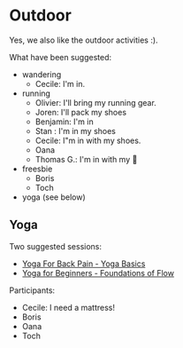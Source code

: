 # Outdoor

Yes, we also like the outdoor activities :).

What have been suggested:

* wandering
  * Cecile: I'm in.
* running
  * Olivier: I'll bring my running gear.
  * Joren: I'll pack my shoes
  * Benjamin: I'm in
  * Stan : I'm in my shoes
  * Cecile: I"m in with my shoes.
  * Oana
  * Thomas G.: I'm in with my :athletic_shoe:
* freesbie
  * Boris
  * Toch
* yoga (see below)

## Yoga

Two suggested sessions:

* [Yoga For Back Pain - Yoga Basics](https://youtu.be/phuS5VLQy8c)
* [Yoga for Beginners - Foundations of Flow](https://youtu.be/1p-ayBIRRHs)

Participants:

* Cecile: I need a mattress!
* Boris
* Oana
* Toch
